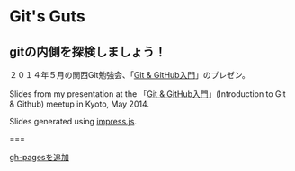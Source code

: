 Git's Guts
==========

gitの内側を探検しましょう！
---------------------------

２０１４年５月の関西Git勉強会、「[Git & GitHub入門][1]」のプレゼン。

Slides from my presentation at the 「[Git & GitHub入門][1]」(Introduction to Git
& Github) meetup in Kyoto, May 2014.

Slides generated using [impress.js][2].

[1]: http://vshtc.doorkeeper.jp/events/11099
[2]: https://github.com/bartaz/impress.js

===

[gh-pagesを追加](http://posaunehm.github.io/gits-guts/)
